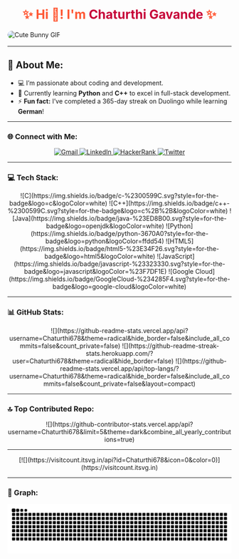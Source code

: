 <h1 align="center" style="color:#FF5733;">✨ Hi 👋! I'm <span style="color:#C70039;">Chaturthi Gavande</span> ✨</h1>

<div align="center" style="border-radius: 20px; overflow: hidden; display: inline-block;">
  <img src="https://media3.giphy.com/media/kBa3lyXcK5pcOJDUkW/giphy.gif?cid=6c09b952l2tfigx4m7qhmoiq0rh8lbp1xg77y7igexi1or39&ep=v1_internal_gif_by_id&rid=giphy.gif&ct=g" alt="Cute Bunny GIF" style="border-radius: 20px;"/>
</div>

---

## 💫 About Me:
- 💻 I’m passionate about coding and development.  
- 🌱 Currently learning **Python** and **C++** to excel in full-stack development.  
- ⚡ **Fun fact:** I’ve completed a 365-day streak on Duolingo while learning **German**!

---

### 🌐 Connect with Me:
<div align="center">
  <a href="mailto:science.and.technology728@gmail.com" target="_blank">
    <img src="https://img.shields.io/static/v1?message=Gmail&logo=gmail&label=&color=D14836&logoColor=white&labelColor=&style=for-the-badge" height="35" alt="Gmail" />
  </a>
  <a href="https://www.linkedin.com/in/chaturthi-gavande-9188b22b8" target="_blank">
    <img src="https://img.shields.io/static/v1?message=LinkedIn&logo=linkedin&label=&color=0077B5&logoColor=white&labelColor=&style=for-the-badge" height="35" alt="LinkedIn" />
  </a>
  <a href="https://www.hackerrank.com/profile/science_and_tec1" target="_blank">
    <img src="https://img.shields.io/static/v1?message=HackerRank&logo=hackerrank&label=&color=2EC866&logoColor=white&labelColor=&style=for-the-badge" height="35" alt="HackerRank" />
  </a>
  <a href="https://x.com/ChaturthiG52702" target="_blank">
    <img src="https://img.shields.io/static/v1?message=Twitter&logo=twitter&label=&color=1DA1F2&logoColor=white&labelColor=&style=for-the-badge" height="35" alt="Twitter" />
  </a>
</div>

---

### 💻 Tech Stack:
<div align="center">
  ![C](https://img.shields.io/badge/c-%2300599C.svg?style=for-the-badge&logo=c&logoColor=white)
  ![C++](https://img.shields.io/badge/c++-%2300599C.svg?style=for-the-badge&logo=c%2B%2B&logoColor=white)
  ![Java](https://img.shields.io/badge/java-%23ED8B00.svg?style=for-the-badge&logo=openjdk&logoColor=white)
  ![Python](https://img.shields.io/badge/python-3670A0?style=for-the-badge&logo=python&logoColor=ffdd54)
  ![HTML5](https://img.shields.io/badge/html5-%23E34F26.svg?style=for-the-badge&logo=html5&logoColor=white)
  ![JavaScript](https://img.shields.io/badge/javascript-%23323330.svg?style=for-the-badge&logo=javascript&logoColor=%23F7DF1E)
  ![Google Cloud](https://img.shields.io/badge/GoogleCloud-%234285F4.svg?style=for-the-badge&logo=google-cloud&logoColor=white)
</div>

---

### 📊 GitHub Stats:
<div align="center">
  ![](https://github-readme-stats.vercel.app/api?username=Chaturthi678&theme=radical&hide_border=false&include_all_commits=false&count_private=false)
  ![](https://github-readme-streak-stats.herokuapp.com/?user=Chaturthi678&theme=radical&hide_border=false)
  ![](https://github-readme-stats.vercel.app/api/top-langs/?username=Chaturthi678&theme=radical&hide_border=false&include_all_commits=false&count_private=false&layout=compact)
</div>

---

### 🔝 Top Contributed Repo:
<div align="center">
  ![](https://github-contributor-stats.vercel.app/api?username=Chaturthi678&limit=5&theme=dark&combine_all_yearly_contributions=true)
</div>

---

<div align="center">
  [![](https://visitcount.itsvg.in/api?id=Chaturthi678&icon=0&color=0)](https://visitcount.itsvg.in)
</div>

---

### 🐍 Graph:
<div align="center">
  <img src="https://raw.githubusercontent.com/Chaturthi678/Chaturthi678/output/snake.svg" alt="Snake animation" />
</div>